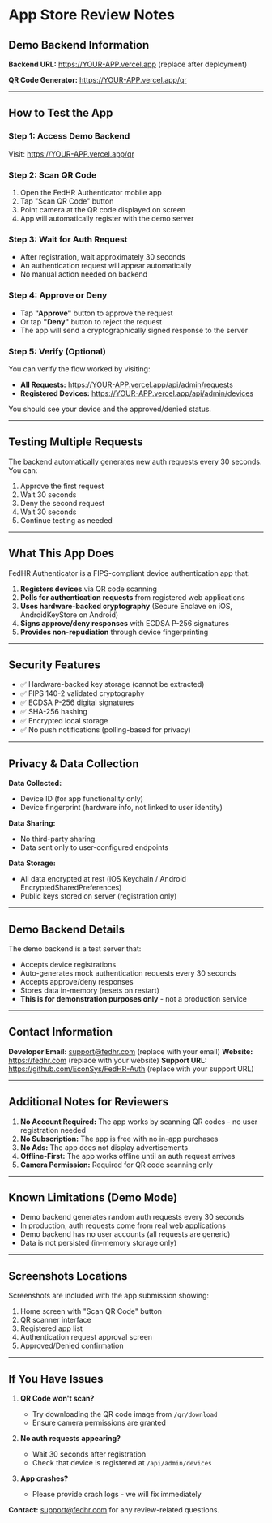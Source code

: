 # App Store Review Notes

## Demo Backend Information

**Backend URL:** https://YOUR-APP.vercel.app (replace after deployment)

**QR Code Generator:** https://YOUR-APP.vercel.app/qr

---

## How to Test the App

### Step 1: Access Demo Backend
Visit: https://YOUR-APP.vercel.app/qr

### Step 2: Scan QR Code
1. Open the FedHR Authenticator mobile app
2. Tap "Scan QR Code" button
3. Point camera at the QR code displayed on screen
4. App will automatically register with the demo server

### Step 3: Wait for Auth Request
- After registration, wait approximately 30 seconds
- An authentication request will appear automatically
- No manual action needed on backend

### Step 4: Approve or Deny
- Tap **"Approve"** button to approve the request
- Or tap **"Deny"** button to reject the request
- The app will send a cryptographically signed response to the server

### Step 5: Verify (Optional)
You can verify the flow worked by visiting:
- **All Requests:** https://YOUR-APP.vercel.app/api/admin/requests
- **Registered Devices:** https://YOUR-APP.vercel.app/api/admin/devices

You should see your device and the approved/denied status.

---

## Testing Multiple Requests

The backend automatically generates new auth requests every 30 seconds. You can:
1. Approve the first request
2. Wait 30 seconds
3. Deny the second request
4. Wait 30 seconds
5. Continue testing as needed

---

## What This App Does

FedHR Authenticator is a FIPS-compliant device authentication app that:

1. **Registers devices** via QR code scanning
2. **Polls for authentication requests** from registered web applications
3. **Uses hardware-backed cryptography** (Secure Enclave on iOS, AndroidKeyStore on Android)
4. **Signs approve/deny responses** with ECDSA P-256 signatures
5. **Provides non-repudiation** through device fingerprinting

---

## Security Features

- ✅ Hardware-backed key storage (cannot be extracted)
- ✅ FIPS 140-2 validated cryptography
- ✅ ECDSA P-256 digital signatures
- ✅ SHA-256 hashing
- ✅ Encrypted local storage
- ✅ No push notifications (polling-based for privacy)

---

## Privacy & Data Collection

**Data Collected:**
- Device ID (for app functionality only)
- Device fingerprint (hardware info, not linked to user identity)

**Data Sharing:**
- No third-party sharing
- Data sent only to user-configured endpoints

**Data Storage:**
- All data encrypted at rest (iOS Keychain / Android EncryptedSharedPreferences)
- Public keys stored on server (registration only)

---

## Demo Backend Details

The demo backend is a test server that:
- Accepts device registrations
- Auto-generates mock authentication requests every 30 seconds
- Accepts approve/deny responses
- Stores data in-memory (resets on restart)
- **This is for demonstration purposes only** - not a production service

---

## Contact Information

**Developer Email:** support@fedhr.com (replace with your email)
**Website:** https://fedhr.com (replace with your website)
**Support URL:** https://github.com/EconSys/FedHR-Auth (replace with your support URL)

---

## Additional Notes for Reviewers

1. **No Account Required:** The app works by scanning QR codes - no user registration needed
2. **No Subscription:** The app is free with no in-app purchases
3. **No Ads:** The app does not display advertisements
4. **Offline-First:** The app works offline until an auth request arrives
5. **Camera Permission:** Required for QR code scanning only

---

## Known Limitations (Demo Mode)

- Demo backend generates random auth requests every 30 seconds
- In production, auth requests come from real web applications
- Demo backend has no user accounts (all requests are generic)
- Data is not persisted (in-memory storage only)

---

## Screenshots Locations

Screenshots are included with the app submission showing:
1. Home screen with "Scan QR Code" button
2. QR scanner interface
3. Registered app list
4. Authentication request approval screen
5. Approved/Denied confirmation

---

## If You Have Issues

1. **QR Code won't scan?**
   - Try downloading the QR code image from `/qr/download`
   - Ensure camera permissions are granted

2. **No auth requests appearing?**
   - Wait 30 seconds after registration
   - Check that device is registered at `/api/admin/devices`

3. **App crashes?**
   - Please provide crash logs - we will fix immediately

**Contact:** support@fedhr.com for any review-related questions.
